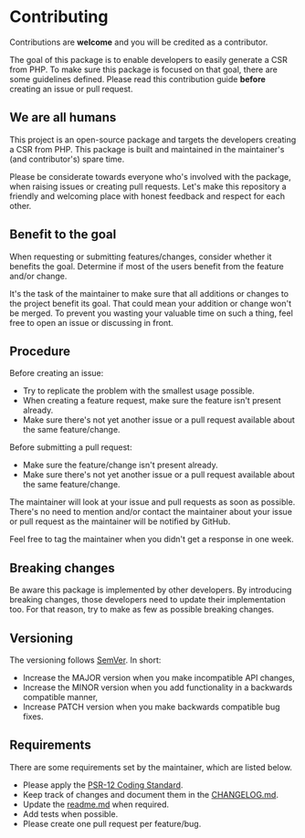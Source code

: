 # Contributing

Contributions are **welcome** and you will be credited as a contributor.

The goal of this package is to enable developers to easily generate a CSR from PHP. To make sure this package is 
focused on that goal, there are some guidelines defined. Please read this contribution guide **before** creating an 
issue or pull request.

## We are all humans

This project is an open-source package and targets the developers creating a CSR from PHP. This package is built and 
maintained in the maintainer's (and contributor's) spare time.

Please be considerate towards everyone who's involved with the package, when raising issues or creating pull requests.
Let's make this repository a friendly and welcoming place with honest feedback and respect for each other.

## Benefit to the goal

When requesting or submitting features/changes, consider whether it benefits the goal. Determine if most of the users
benefit from the feature and/or change.

It's the task of the maintainer to make sure that all additions or changes to the project benefit its goal. That could
mean your addition or change won't be merged. To prevent you wasting your valuable time on such a thing, feel free to
open an issue or discussing in front.

## Procedure

Before creating an issue:

- Try to replicate the problem with the smallest usage possible.
- When creating a feature request, make sure the feature isn't present already.
- Make sure there's not yet another issue or a pull request available about the same feature/change.

Before submitting a pull request:

- Make sure the feature/change isn't present already.
- Make sure there's not yet another issue or a pull request available about the same feature/change.

The maintainer will look at your issue and pull requests as soon as possible. There's no need to mention and/or contact
the maintainer about your issue or pull request as the maintainer will be notified by GitHub.

Feel free to tag the maintainer when you didn't get a response in one week.

## Breaking changes

Be aware this package is implemented by other developers. By introducing breaking changes, those developers need to
update their implementation too. For that reason, try to make as few as possible breaking changes.

## Versioning

The versioning follows [SemVer](http://semver.org/). In short:

- Increase the MAJOR version when you make incompatible API changes,
- Increase the MINOR version when you add functionality in a backwards compatible manner,
- Increase PATCH version when you make backwards compatible bug fixes.

## Requirements

There are some requirements set by the maintainer, which are listed below.

- Please apply the [PSR-12 Coding Standard](https://github.com/php-fig/fig-standards/blob/master/accepted/PSR-12-coding-style-guide.md).
- Keep track of changes and document them in the [CHANGELOG.md](CHANGELOG.md).
- Update the [readme.md](README.md) when required.
- Add tests when possible.
- Please create one pull request per feature/bug.
